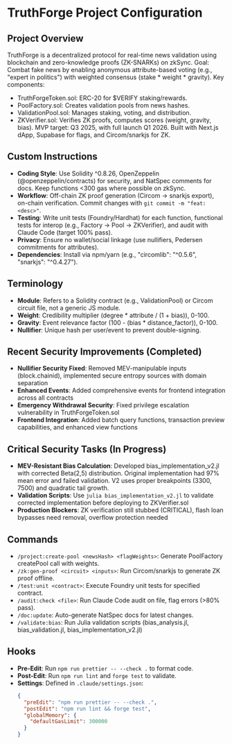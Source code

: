 # TruthForge Project Configuration

## Project Overview
TruthForge is a decentralized protocol for real-time news validation using blockchain and zero-knowledge proofs (ZK-SNARKs) on zkSync. Goal: Combat fake news by enabling anonymous attribute-based voting (e.g., "expert in politics") with weighted consensus (stake * weight * gravity). Key components:
- TruthForgeToken.sol: ERC-20 for $VERIFY staking/rewards.
- PoolFactory.sol: Creates validation pools from news hashes.
- ValidationPool.sol: Manages staking, voting, and distribution.
- ZKVerifier.sol: Verifies ZK proofs, computes scores (weight, gravity, bias).
MVP target: Q3 2025, with full launch Q1 2026. Built with Next.js dApp, Supabase for flags, and Circom/snarkjs for ZK.

## Custom Instructions
- **Coding Style**: Use Solidity ^0.8.26, OpenZeppelin (@openzeppelin/contracts) for security, and NatSpec comments for docs. Keep functions <300 gas where possible on zkSync.
- **Workflow**: Off-chain ZK proof generation (Circom -> snarkjs export), on-chain verification. Commit changes with `git commit -m "feat: <desc>"`.
- **Testing**: Write unit tests (Foundry/Hardhat) for each function, functional tests for interop (e.g., Factory -> Pool -> ZKVerifier), and audit with Claude Code (target 100% pass).
- **Privacy**: Ensure no wallet/social linkage (use nullifiers, Pedersen commitments for attributes).
- **Dependencies**: Install via npm/yarn (e.g., "circomlib": "^0.5.6", "snarkjs": "^0.4.27").

## Terminology
- **Module**: Refers to a Solidity contract (e.g., ValidationPool) or Circom circuit file, not a generic JS module.
- **Weight**: Credibility multiplier (degree * attribute / (1 + bias)), 0-100.
- **Gravity**: Event relevance factor (100 - (bias * distance_factor)), 0-100.
- **Nullifier**: Unique hash per user/event to prevent double-signing.

## Recent Security Improvements (Completed)
- **Nullifier Security Fixed**: Removed MEV-manipulable inputs (block.chainid), implemented secure entropy sources with domain separation
- **Enhanced Events**: Added comprehensive events for frontend integration across all contracts
- **Emergency Withdrawal Security**: Fixed privilege escalation vulnerability in TruthForgeToken.sol
- **Frontend Integration**: Added batch query functions, transaction preview capabilities, and enhanced view functions

## Critical Security Tasks (In Progress)
- **MEV-Resistant Bias Calculation**: Developed bias_implementation_v2.jl with corrected Beta(2,5) distribution. Original implementation had 97% mean error and failed validation. V2 uses proper breakpoints (3300, 7500) and quadratic tail growth.
- **Validation Scripts**: Use `julia bias_implementation_v2.jl` to validate corrected implementation before deploying to ZKVerifier.sol
- **Production Blockers**: ZK verification still stubbed (CRITICAL), flash loan bypasses need removal, overflow protection needed

## Commands
- `/project:create-pool <newsHash> <flagWeights>`: Generate PoolFactory createPool call with weights.
- `/zk:gen-proof <circuit> <inputs>`: Run Circom/snarkjs to generate ZK proof offline.
- `/test:unit <contract>`: Execute Foundry unit tests for specified contract.
- `/audit:check <file>`: Run Claude Code audit on file, flag errors (>80% pass).
- `/doc:update`: Auto-generate NatSpec docs for latest changes.
- `/validate:bias`: Run Julia validation scripts (bias_analysis.jl, bias_validation.jl, bias_implementation_v2.jl)

## Hooks
- **Pre-Edit**: Run `npm run prettier -- --check .` to format code.
- **Post-Edit**: Run `npm run lint` and `forge test` to validate.
- **Settings**: Defined in `.claude/settings.json`:
  ```json
  {
    "preEdit": "npm run prettier -- --check .",
    "postEdit": "npm run lint && forge test",
    "globalMemory": {
      "defaultGasLimit": 300000
    }
  }

